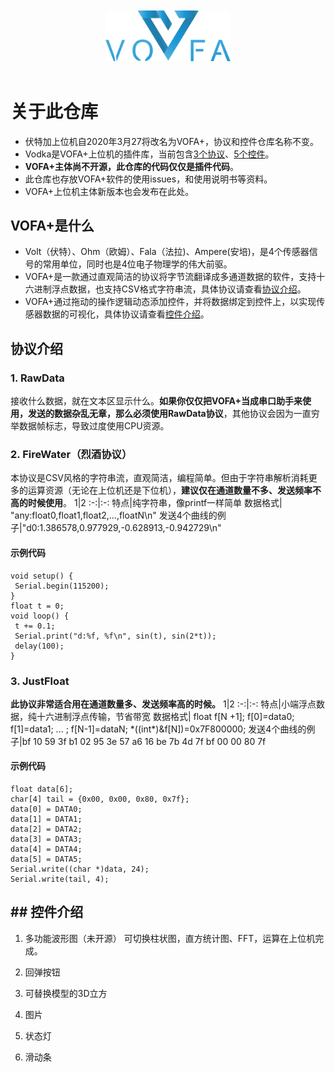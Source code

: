 <br/>
<br/>
<div align=center>
<img src="images/vofa.png" width=200x/>
</div>
<br/>

# 关于此仓库
* 伏特加上位机自2020年3月27将改名为VOFA+，协议和控件仓库名称不变。
* Vodka是VOFA+上位机的插件库，当前包含[3个协议](#protocal)、[5个控件](#widget)。
* **VOFA+主体尚不开源，此仓库的代码仅仅是插件代码**。
* 此仓库也存放VOFA+软件的使用issues，和使用说明书等资料。
* VOFA+上位机主体新版本也会发布在此处。

##  VOFA+是什么
* Volt（伏特）、Ohm（欧姆）、Fala（法拉)、Ampere(安培)，是4个传感器信号的常用单位，同时也是4位电子物理学的伟大前驱。
* VOFA+是一款通过直观简洁的协议将字节流翻译成多通道数据的软件，支持十六进制浮点数据，也支持CSV格式字符串流，具体协议请查看[协议介绍](#protocal)。
* VOFA+通过拖动的操作逻辑动态添加控件，并将数据绑定到控件上，以实现传感器数据的可视化，具体协议请查看[控件介绍](#widget)。                   

## <span id="protocal">协议介绍</span>

### 1. RawData
接收什么数据，就在文本区显示什么。**如果你仅仅把VOFA+当成串口助手来使用，发送的数据杂乱无章，那么必须使用RawData协议**，其他协议会因为一直穷举数据帧标志，导致过度使用CPU资源。
### 2. FireWater（烈酒协议）
本协议是CSV风格的字符串流，直观简洁，编程简单。但由于字符串解析消耗更多的运算资源（无论在上位机还是下位机），**建议仅在通道数量不多、发送频率不高的时候使用**。
1|2
:-:|:-:
特点|纯字符串，像printf一样简单
数据格式| "any:float0,float1,float2,...,floatN\n"
发送4个曲线的例子|"d0:1.386578,0.977929,-0.628913,-0.942729\n"
#### 示例代码
```
void setup() {
 Serial.begin(115200);
}
float t = 0;
void loop() {
 t += 0.1;
 Serial.print("d:%f, %f\n", sin(t), sin(2*t));
 delay(100);
}
```
### 3. JustFloat
**此协议非常适合用在通道数量多、发送频率高的时候。**
1|2
:-:|:-:
特点|小端浮点数据，纯十六进制浮点传输，节省带宽
数据格式| float f[N +1]; f[0]=data0; f[1]=data1; ... ; f[N-1]=dataN; \*((int\*)&f[N])=0x7F800000;
发送4个曲线的例子|bf 10 59 3f b1 02 95 3e 57 a6 16 be 7b 4d 7f bf 00 00 80 7f
#### 示例代码
```
float data[6];
char[4] tail = {0x00, 0x00, 0x80, 0x7f};
data[0] = DATA0;
data[1] = DATA1;
data[2] = DATA2;
data[3] = DATA3;
data[4] = DATA4;
data[5] = DATA5;
Serial.write((char *)data, 24);
Serial.write(tail, 4);
```

## ## <span id="widget">控件介绍</span>

  1. 多功能波形图（未开源）
  可切换柱状图，直方统计图、FFT，运算在上位机完成。

  2. 回弹按钮

  3. 可替换模型的3D立方

  4. 图片

  5. 状态灯  

  6. 滑动条